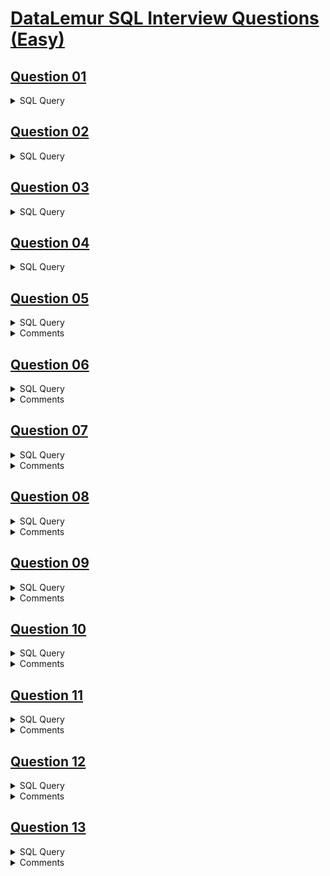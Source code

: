 # [DataLemur SQL Interview Questions (Easy)](https://datalemur.com/questions?category=SQL)

## [Question 01](https://datalemur.com/questions/sql-histogram-tweets)
<details>
  <summary>SQL Query</summary>

  ```
SELECT tblCount.tweets AS "tweet_bucket", COUNT(*) AS "user_num"
FROM (
SELECT user_id , COUNT(*) as "tweets"
FROM tweets
WHERE tweet_date BETWEEN '2022-01-01' AND '2022-12-31'
GROUP BY user_id
) AS tblCount
GROUP BY tblCount.tweets
  ```
</details>

## [Question 02](https://datalemur.com/questions/matching-skills)
<details>
  <summary>SQL Query</summary>

  ```
SELECT candidate_id
FROM (
SELECT candidate_id, COUNT(skill) as skill_num 
FROM candidates
WHERE skill IN ('Python', 'Tableau','PostgreSQL')
GROUP BY candidate_id) AS skilltbl
WHERE skilltbl.skill_num = 3
  ```
</details>

## [Question 03](https://datalemur.com/questions/sql-page-with-no-likes)
<details>
  <summary>SQL Query</summary>

  ```
SELECT p.page_id AS pageID
FROM pages AS p
LEFT JOIN page_likes as pl
ON p.page_id = pl.page_id
WHERE pl.liked_date ISNULL
ORDER BY p.page_id ASC;
  ```
</details>

## [Question 04](https://datalemur.com/questions/tesla-unfinished-parts)
<details>
  <summary>SQL Query</summary>

  ```
SELECT part, assembly_step 
FROM parts_assembly
WHERE finish_date ISNULL;
  ```
</details>

## [Question 05](https://datalemur.com/questions/laptop-mobile-viewership)
<details>
  <summary>SQL Query</summary>

  ```
SELECT 
SUM(CASE 
WHEN device_type = 'laptop' THEN 1 ELSE 0 END) AS "Laptop_Views",
SUM(CASE
WHEN device_type = 'phone' THEN 1
WHEN device_type = 'tablet' THEN 1
ELSE 0 END) AS "Mobile_Views"
FROM viewership;
  ```
</details>

<details>
  <summary>Comments</summary>

  > use `CASE` Statement to swtich between different type of viewership

</details>

## [Question 06](https://datalemur.com/questions/sql-average-post-hiatus-1)
<details>
  <summary>SQL Query</summary>

  ```
SELECT user_id,
-- COUNT(user_id),
-- MAX(post_date::DATE),
-- MIN(post_date::DATE),
(MAX(post_date::DATE) - MIN(post_date::DATE)) AS "days_between"
FROM posts
WHERE DATE_PART('YEAR', post_date) = '2021'
GROUP BY user_id
HAVING COUNT(user_id) >= 2;
  ```
</details>

<details>
  <summary>Comments</summary>

> Use `MIN()` & `MAX()` functions to find the first date and last date in 2021 for each user

> Use `DATE_PART()` to extract the year element from the `post_date` column

> Filter away users with lesser than 2 posts with the `HAVING` clause

</details>

## [Question 07](https://datalemur.com/questions/teams-power-users)
<details>
  <summary>SQL Query</summary>

  ```
SELECT msg.sender_id,
COUNT(msg.message_id) AS "msg_count"
FROM messages AS msg
WHERE DATE_PART('MONTH', sent_date) = 8 AND 
DATE_PART('YEAR', sent_date) = '2022' 
GROUP BY msg.sender_id
ORDER BY COUNT(msg.message_id) DESC
LIMIT 2;
  ```
</details>

<details>
  <summary>Comments</summary>



</details>

## [Question 08](https://datalemur.com/questions/duplicate-job-listings)
<details>
  <summary>SQL Query</summary>

  ```
SELECT COUNT(*) AS "duplicate_companies"
FROM(
SELECT company_id
FROM job_listings
GROUP BY company_id, title, description
HAVING COUNT(*) >= 2
) AS "duptbl"

  ```
</details>

<details>
  <summary>Comments</summary>



</details>

## [Question 09](https://datalemur.com/questions/completed-trades)
<details>
  <summary>SQL Query</summary>

  ```
SELECT 
u.city,
COUNT(t.order_id) AS "total_orders"
FROM trades AS "t"
JOIN users AS "u"
ON t.user_id = u.user_id 
WHERE t.status = 'Completed'
GROUP BY u.city
ORDER BY COUNT(t.order_id) DESC
LIMIt 3;
  ```
</details>

<details>
  <summary>Comments</summary>



</details>



## [Question 10](https://datalemur.com/questions/sql-avg-review-ratings)
<details>
  <summary>SQL Query</summary>

  ```
SELECT
DATE_PART('MONTH', r.submit_date) AS "mth",
r.product_id,
ROUND(AVG(r.stars),2) AS "avg_stars"
FROM reviews AS "r"
GROUP BY DATE_PART('MONTH', r.submit_date),r.product_id
ORDER BY DATE_PART('MONTH', r.submit_date), r.product_id;
  ```
</details>

<details>
  <summary>Comments</summary>



</details>


## [Question 11](https://datalemur.com/questions/sql-well-paid-employees)
<details>
  <summary>SQL Query</summary>

  ```
SELECT 
employee_id,
name
FROM(SELECT
e.employee_id,
e.name,
e.salary,
e.manager_id,
m.salary,
(CASE WHEN e.salary > m.salary THEN 1 ELSE 0 END) AS "over_paid"
FROM employee AS "e"
LEFT JOIN employee AS "m"
ON e.manager_id = m.employee_id
WHERE e.manager_id IS NOT NULL
) AS "salarytbl"
WHERE salarytbl.over_paid = 1
ORDER BY employee_id
LIMIT 5
  ```
</details>

<details>
  <summary>Comments</summary>

> Query is probably not optimised

> A simpler query is to add `e.salary > m.salary` in the `WHERE` clause instead

</details>



## [Question 12](https://datalemur.com/questions/click-through-rate)
<details>
  <summary>SQL Query</summary>

  ```
SELECT 
app_id,
ROUND((100.0 * SUM(CASE WHEN event_type = 'click' THEN 1 ELSE 0 END)/
SUM(CASE WHEN event_type = 'impression' THEN 1 ELSE 0 END)),2) AS "CTR"
FROM events
WHERE DATE_PART('YEAR', timestamp) = '2022'
GROUP BY app_id

  ```
</details>

<details>
  <summary>Comments</summary>

> SubQuery can also be used to solve this problem

</details>



## [Question 13](https://datalemur.com/questions/second-day-confirmation)
<details>
  <summary>SQL Query</summary>

  ```
SELECT 
e.user_id
-- e.signup_date,
-- MIN(t.action_date::DATE),
-- MAX(t.action_date::DATE),
-- MAX(t.action_date::DATE) - MIN(t.action_date::DATE) AS "diff"
FROM emails AS "e"
JOIN texts AS "t"
ON e.email_id = t.email_id
GROUP BY e.user_id
HAVING MAX(t.action_date::DATE) - MIN(t.action_date::DATE) = 1;
  ```
</details>

<details>
  <summary>Comments</summary>

</details>








